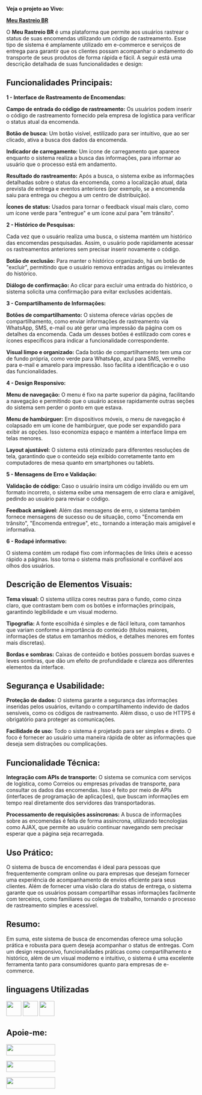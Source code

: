 **Veja o projeto ao Vivo:**

[**Meu Rastreio BR**](https://ninja1375.github.io/Meu-Rastreio-BR/)


O **Meu Rastreio BR** é uma plataforma que permite aos usuários rastrear o status de suas encomendas utilizando um código de rastreamento. Esse tipo de sistema é amplamente utilizado em e-commerce e serviços de entrega para garantir que os clientes possam acompanhar o andamento do transporte de seus produtos de forma rápida e fácil. A seguir está uma descrição detalhada de suas funcionalidades e design:

## Funcionalidades Principais: ##
**1 - Interface de Rastreamento de Encomendas:**

**Campo de entrada do código de rastreamento:** Os usuários podem inserir o código de rastreamento fornecido pela empresa de logística para verificar o status atual da encomenda.

**Botão de busca:** Um botão visível, estilizado para ser intuitivo, que ao ser clicado, ativa a busca dos dados da encomenda.

**Indicador de carregamento:** Um ícone de carregamento que aparece enquanto o sistema realiza a busca das informações, para informar ao usuário que o processo está em andamento.

**Resultado do rastreamento:** Após a busca, o sistema exibe as informações detalhadas sobre o status da encomenda, como a localização atual, data prevista de entrega e eventos anteriores (por exemplo, se a encomenda saiu para entrega ou chegou a um centro de distribuição).

**Ícones de status:** Usados para tornar o feedback visual mais claro, como um ícone verde para "entregue" e um ícone azul para "em trânsito".

**2 - Histórico de Pesquisas:**

Cada vez que o usuário realiza uma busca, o sistema mantém um histórico das encomendas pesquisadas. Assim, o usuário pode rapidamente acessar os rastreamentos anteriores sem precisar inserir novamente o código.

**Botão de exclusão:** Para manter o histórico organizado, há um botão de "excluir", permitindo que o usuário remova entradas antigas ou irrelevantes do histórico.

**Diálogo de confirmação:** Ao clicar para excluir uma entrada do histórico, o sistema solicita uma confirmação para evitar exclusões acidentais.

**3 - Compartilhamento de Informações:**

**Botões de compartilhamento:** O sistema oferece várias opções de compartilhamento, como enviar informações de rastreamento via WhatsApp, SMS, e-mail ou até gerar uma impressão da página com os detalhes da encomenda. Cada um desses botões é estilizado com cores e ícones específicos para indicar a funcionalidade correspondente.

**Visual limpo e organizado:** Cada botão de compartilhamento tem uma cor de fundo própria, como verde para WhatsApp, azul para SMS, vermelho para e-mail e amarelo para impressão. Isso facilita a identificação e o uso das funcionalidades.

**4 - Design Responsivo:**

**Menu de navegação:** O menu é fixo na parte superior da página, facilitando a navegação e permitindo que o usuário acesse rapidamente outras seções do sistema sem perder o ponto em que estava.

**Menu de hambúrguer:** Em dispositivos móveis, o menu de navegação é colapsado em um ícone de hambúrguer, que pode ser expandido para exibir as opções. Isso economiza espaço e mantém a interface limpa em telas menores.

**Layout ajustável:** O sistema está otimizado para diferentes resoluções de tela, garantindo que o conteúdo seja exibido corretamente tanto em computadores de mesa quanto em smartphones ou tablets.

**5 - Mensagens de Erro e Validação:**

**Validação de código:** Caso o usuário insira um código inválido ou em um formato incorreto, o sistema exibe uma mensagem de erro clara e amigável, pedindo ao usuário para revisar o código.

**Feedback amigável:** Além das mensagens de erro, o sistema também fornece mensagens de sucesso ou de situação, como "Encomenda em trânsito", "Encomenda entregue", etc., tornando a interação mais amigável e informativa.

**6 - Rodapé informativo:**

O sistema contém um rodapé fixo com informações de links úteis e acesso rápido a páginas. Isso torna o sistema mais profissional e confiável aos olhos dos usuários.

## Descrição de Elementos Visuais: ##

**Tema visual:** O sistema utiliza cores neutras para o fundo, como cinza claro, que contrastam bem com os botões e informações principais, garantindo legibilidade e um visual moderno.

**Tipografia:** A fonte escolhida é simples e de fácil leitura, com tamanhos que variam conforme a importância do conteúdo (títulos maiores, informações de status em tamanhos médios, e detalhes menores em fontes mais discretas).

**Bordas e sombras:** Caixas de conteúdo e botões possuem bordas suaves e leves sombras, que dão um efeito de profundidade e clareza aos diferentes elementos da interface.

## Segurança e Usabilidade: ##

**Proteção de dados:** O sistema garante a segurança das informações inseridas pelos usuários, evitando o compartilhamento indevido de dados sensíveis, como os códigos de rastreamento. Além disso, o uso de HTTPS é obrigatório para proteger as comunicações.

**Facilidade de uso:** Todo o sistema é projetado para ser simples e direto. O foco é fornecer ao usuário uma maneira rápida de obter as informações que deseja sem distrações ou complicações.

## Funcionalidade Técnica: ##

**Integração com APIs de transporte:** O sistema se comunica com serviços de logística, como Correios ou empresas privadas de transporte, para consultar os dados das encomendas. Isso é feito por meio de APIs (interfaces de programação de aplicações), que buscam informações em tempo real diretamente dos servidores das transportadoras.

**Processamento de requisições assíncronas:** A busca de informações sobre as encomendas é feita de forma assíncrona, utilizando tecnologias como AJAX, que permite ao usuário continuar navegando sem precisar esperar que a página seja recarregada.

## Uso Prático: ##

O sistema de busca de encomendas é ideal para pessoas que frequentemente compram online ou para empresas que desejam fornecer uma experiência de acompanhamento de envios eficiente para seus clientes. Além de fornecer uma visão clara do status de entrega, o sistema garante que os usuários possam compartilhar essas informações facilmente com terceiros, como familiares ou colegas de trabalho, tornando o processo de rastreamento simples e acessível.

## Resumo: ##

Em suma, este sistema de busca de encomendas oferece uma solução prática e robusta para quem deseja acompanhar o status de entregas. Com um design responsivo, funcionalidades práticas como compartilhamento e histórico, além de um visual moderno e intuitivo, o sistema é uma excelente ferramenta tanto para consumidores quanto para empresas de e-commerce.

## linguagens Utilizadas ##

<a href="https://programartudo.blogspot.com/2024/11/html-tudo-o-que-precisa-para-comecar.html" target="_blank"><img loading="lazy" src="https://cdn.jsdelivr.net/gh/devicons/devicon/icons/html5/html5-original.svg" width="40" height="40"/></a> <a href="https://programartudo.blogspot.com/2024/11/css-como-dar-estilo-ao-teu-website.html" target="_blank"><img loading="lazy" src="https://cdn.jsdelivr.net/gh/devicons/devicon/icons/css3/css3-original.svg" width="40" height="40"/></a> <a href="https://programartudo.blogspot.com/2024/11/javascript-linguagem-dinamica-da-web.html" target="_blank"><img loading="lazy" src="https://cdn.jsdelivr.net/gh/devicons/devicon/icons/javascript/javascript-original.svg" width="40" height="40"/></a>

## Apoie-me:

<a href="https://buymeacoffee.com/antonio13" target="_blank"><img loading="lazy" src="https://img.buymeacoffee.com/button-api/?text=Buy%20me%20a%20coffee&emoji=&slug=seu_nome_de_usuario&button_colour=FFDD00&font_colour=000000&font_family=Cookie&outline_colour=000000&coffee_colour=ffffff" width="130" height="30"></a>

<a href="https://www.paypal.com/donate/?hosted_button_id=DN574F28FYUNG" target="_blank"><img loading="lazy" src="https://upload.wikimedia.org/wikipedia/commons/b/b5/PayPal.svg" width="130" height="30"></a>

<a href="https://github.com/sponsors/Ninja1375" target="_blank"><img loading="lazy" src="https://img.shields.io/badge/-Sponsor-ea4aaa?style=for-the-badge&logo=github&logoColor=white" width="130" height="30"></a>
